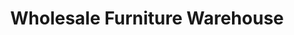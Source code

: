 ---
title: "Wholesale Furniture Warehouse"
url: /newport/wholesale-furniture-warehouse/
shop: wholesale
---